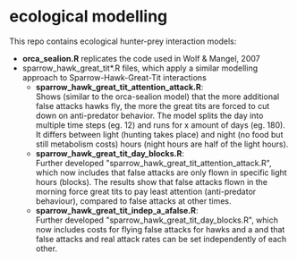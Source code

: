 # ecological modelling

This repo contains ecological hunter-prey interaction models:
* **orca_sealion.R** replicates the code used in Wolf & Mangel, 2007
* sparrow_hawk_great_tit*.R files, which apply a similar modelling approach to Sparrow-Hawk-Great-Tit interactions
  * **sparrow_hawk_great_tit_attention_attack.R**:   
    Shows (similar to the orca-sealion model) that the more additional false attacks hawks fly, the more the great tits are forced to cut down on anti-predator behavior. The model splits the day into multiple time steps (eg. 12) and runs for x amount of days (eg. 180). It differs between light (hunting takes place) and night (no food but still metabolism costs) hours (night hours are half of the light hours).
  * **sparrow_hawk_great_tit_day_blocks.R**:  
    Further developed "sparrow_hawk_great_tit_attention_attack.R", which now includes that false attacks are only flown in specific light hours (blocks). The results show that false attacks flown in the morning force great tits to pay least attention (anti-predator behaviour), compared to false attacks at other times.
  * **sparrow_hawk_great_tit_indep_a_afalse.R**:  
    Further developed "sparrow_hawk_great_tit_day_blocks.R", which now includes costs for flying false attacks for hawks and a and that false attacks and real attack rates can be set independently of each other.
